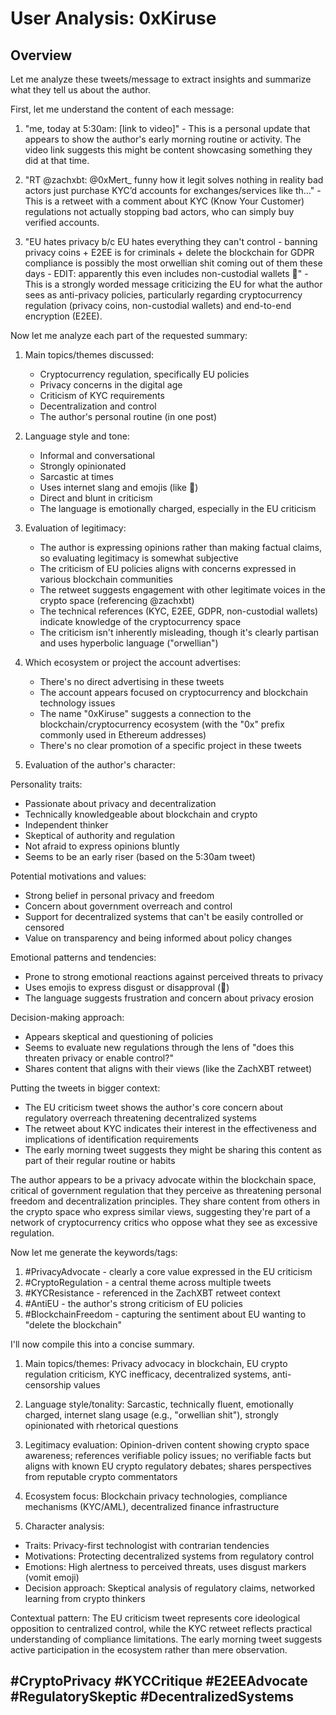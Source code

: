 # User Analysis: 0xKiruse

## Overview

<think>
Let me analyze these tweets/message to extract insights and summarize what they tell us about the author.

First, let me understand the content of each message:

1. "me, today at 5:30am: [link to video]" - This is a personal update that appears to show the author's early morning routine or activity. The video link suggests this might be content showcasing something they did at that time.

2. "RT @zachxbt: @0xMert_ funny how it legit solves nothing in reality bad actors just purchase KYC’d accounts for exchanges/services like th…" - This is a retweet with a comment about KYC (Know Your Customer) regulations not actually stopping bad actors, who can simply buy verified accounts.

3. "EU hates privacy b/c EU hates everything they can't control - banning privacy coins + E2EE is for criminals + delete the blockchain for GDPR compliance is possibly the most orwellian shit coming out of them these days - EDIT: apparently this even includes non-custodial wallets 🤮" - This is a strongly worded message criticizing the EU for what the author sees as anti-privacy policies, particularly regarding cryptocurrency regulation (privacy coins, non-custodial wallets) and end-to-end encryption (E2EE).

Now let me analyze each part of the requested summary:

1. Main topics/themes discussed:
   - Cryptocurrency regulation, specifically EU policies
   - Privacy concerns in the digital age
   - Criticism of KYC requirements
   - Decentralization and control
   - The author's personal routine (in one post)

2. Language style and tone:
   - Informal and conversational
   - Strongly opinionated
   - Sarcastic at times
   - Uses internet slang and emojis (like 🤮)
   - Direct and blunt in criticism
   - The language is emotionally charged, especially in the EU criticism

3. Evaluation of legitimacy:
   - The author is expressing opinions rather than making factual claims, so evaluating legitimacy is somewhat subjective
   - The criticism of EU policies aligns with concerns expressed in various blockchain communities
   - The retweet suggests engagement with other legitimate voices in the crypto space (referencing @zachxbt)
   - The technical references (KYC, E2EE, GDPR, non-custodial wallets) indicate knowledge of the cryptocurrency space
   - The criticism isn't inherently misleading, though it's clearly partisan and uses hyperbolic language ("orwellian")

4. Which ecosystem or project the account advertises:
   - There's no direct advertising in these tweets
   - The account appears focused on cryptocurrency and blockchain technology issues
   - The name "0xKiruse" suggests a connection to the blockchain/cryptocurrency ecosystem (with the "0x" prefix commonly used in Ethereum addresses)
   - There's no clear promotion of a specific project in these tweets

5. Evaluation of the author's character:

Personality traits:
   - Passionate about privacy and decentralization
   - Technically knowledgeable about blockchain and crypto
   - Independent thinker
   - Skeptical of authority and regulation
   - Not afraid to express opinions bluntly
   - Seems to be an early riser (based on the 5:30am tweet)

Potential motivations and values:
   - Strong belief in personal privacy and freedom
   - Concern about government overreach and control
   - Support for decentralized systems that can't be easily controlled or censored
   - Value on transparency and being informed about policy changes

Emotional patterns and tendencies:
   - Prone to strong emotional reactions against perceived threats to privacy
   - Uses emojis to express disgust or disapproval (🤮)
   - The language suggests frustration and concern about privacy erosion

Decision-making approach:
   - Appears skeptical and questioning of policies
   - Seems to evaluate new regulations through the lens of "does this threaten privacy or enable control?"
   - Shares content that aligns with their views (like the ZachXBT retweet)

Putting the tweets in bigger context:
   - The EU criticism tweet shows the author's core concern about regulatory overreach threatening decentralized systems
   - The retweet about KYC indicates their interest in the effectiveness and implications of identification requirements
   - The early morning tweet suggests they might be sharing this content as part of their regular routine or habits

The author appears to be a privacy advocate within the blockchain space, critical of government regulation that they perceive as threatening personal freedom and decentralization principles. They share content from others in the crypto space who express similar views, suggesting they're part of a network of cryptocurrency critics who oppose what they see as excessive regulation.

Now let me generate the keywords/tags:

1. #PrivacyAdvocate - clearly a core value expressed in the EU criticism
2. #CryptoRegulation - a central theme across multiple tweets
3. #KYCResistance - referenced in the ZachXBT retweet context
4. #AntiEU - the author's strong criticism of EU policies
5. #BlockchainFreedom - capturing the sentiment about EU wanting to "delete the blockchain"

I'll now compile this into a concise summary.
</think>

1. Main topics/themes:
Privacy advocacy in blockchain, EU crypto regulation criticism, KYC inefficacy, decentralized systems, anti-censorship values

2. Language style/tonality:
Sarcastic, technically fluent, emotionally charged, internet slang usage (e.g., "orwellian shit"), strongly opinionated with rhetorical questions

3. Legitimacy evaluation:
Opinion-driven content showing crypto space awareness; references verifiable policy issues; no verifiable facts but aligns with known EU crypto regulatory debates; shares perspectives from reputable crypto commentators

4. Ecosystem focus:
Blockchain privacy technologies, compliance mechanisms (KYC/AML), decentralized finance infrastructure

5. Character analysis:
- Traits: Privacy-first technologist with contrarian tendencies
- Motivations: Protecting decentralized systems from regulatory control
- Emotions: High alertness to perceived threats, uses disgust markers (vomit emoji)
- Decision approach: Skeptical analysis of regulatory claims, networked learning from crypto thinkers

Contextual pattern: The EU criticism tweet represents core ideological opposition to centralized control, while the KYC retweet reflects practical understanding of compliance limitations. The early morning tweet suggests active participation in the ecosystem rather than mere observation.

#CryptoPrivacy #KYCCritique #E2EEAdvocate #RegulatorySkeptic #DecentralizedSystems
---
